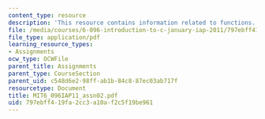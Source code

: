 ```yaml
---
content_type: resource
description: 'This resource contains information related to functions. '
file: /media/courses/6-096-introduction-to-c-january-iap-2011/797ebff419fa2cc3a10af2c5f19be961_MIT6_096IAP11_assn02.pdf
file_type: application/pdf
learning_resource_types:
- Assignments
ocw_type: OCWFile
parent_title: Assignments
parent_type: CourseSection
parent_uid: c548d6e2-98ff-ab1b-84c8-87ec03ab717f
resourcetype: Document
title: MIT6_096IAP11_assn02.pdf
uid: 797ebff4-19fa-2cc3-a10a-f2c5f19be961
---
```

